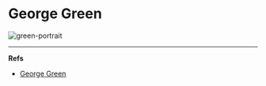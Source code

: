 George Green
============

![green-portrait]



---

**Refs**

* [George Green](http://en.wikipedia.org/wiki/George_Green)


[green-portrait]: http://upload.wikimedia.org/wikipedia/commons/thumb/b/b5/GreenEssay.png/220px-GreenEssay.png